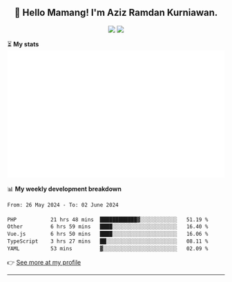 <h2 align="center">👋 Hello Mamang! I'm Aziz Ramdan Kurniawan.</h2>  
<p align="center">
  <img src="https://komarev.com/ghpvc/?username=azizramdan">
  <img src="https://wakatime.com/badge/user/90056fa0-4c31-4eca-954e-2a3ac05896f9.svg">
</p>
    
⏳ **My stats**  
![](https://raw.githubusercontent.com/azizramdan/github-stats/master/generated/overview.svg#gh-dark-mode-only)

📊 **My weekly development breakdown**
<!--START_SECTION:waka-->

```txt
From: 26 May 2024 - To: 02 June 2024

PHP           21 hrs 48 mins  ████████████▓░░░░░░░░░░░░   51.19 %
Other         6 hrs 59 mins   ████░░░░░░░░░░░░░░░░░░░░░   16.40 %
Vue.js        6 hrs 50 mins   ████░░░░░░░░░░░░░░░░░░░░░   16.06 %
TypeScript    3 hrs 27 mins   ██░░░░░░░░░░░░░░░░░░░░░░░   08.11 %
YAML          53 mins         ▓░░░░░░░░░░░░░░░░░░░░░░░░   02.09 %
```

<!--END_SECTION:waka-->
👉 [See more at my profile](https://wakatime.com/@azizramdan)
***
